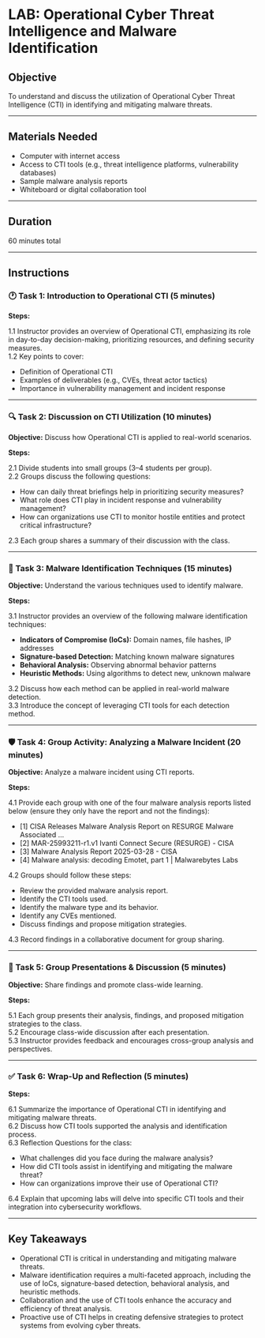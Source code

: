 # LAB: Operational Cyber Threat Intelligence and Malware Identification

## Objective
To understand and discuss the utilization of Operational Cyber Threat Intelligence (CTI) in identifying and mitigating malware threats.

---

## Materials Needed
- Computer with internet access
- Access to CTI tools (e.g., threat intelligence platforms, vulnerability databases)
- Sample malware analysis reports
- Whiteboard or digital collaboration tool

---

## Duration
60 minutes total

---

## Instructions

### 🕐 Task 1: Introduction to Operational CTI (5 minutes)

**Steps:**

1.1 Instructor provides an overview of Operational CTI, emphasizing its role in day-to-day decision-making, prioritizing resources, and defining security measures.  
1.2 Key points to cover:  
- Definition of Operational CTI  
- Examples of deliverables (e.g., CVEs, threat actor tactics)  
- Importance in vulnerability management and incident response  

---

### 🔍 Task 2: Discussion on CTI Utilization (10 minutes)

**Objective:** Discuss how Operational CTI is applied to real-world scenarios.

**Steps:**

2.1 Divide students into small groups (3–4 students per group).  
2.2 Groups discuss the following questions:
- How can daily threat briefings help in prioritizing security measures?
- What role does CTI play in incident response and vulnerability management?
- How can organizations use CTI to monitor hostile entities and protect critical infrastructure?

2.3 Each group shares a summary of their discussion with the class.

---

### 🧠 Task 3: Malware Identification Techniques (15 minutes)

**Objective:** Understand the various techniques used to identify malware.

**Steps:**

3.1 Instructor provides an overview of the following malware identification techniques:
- **Indicators of Compromise (IoCs):** Domain names, file hashes, IP addresses  
- **Signature-based Detection:** Matching known malware signatures  
- **Behavioral Analysis:** Observing abnormal behavior patterns  
- **Heuristic Methods:** Using algorithms to detect new, unknown malware  

3.2 Discuss how each method can be applied in real-world malware detection.  
3.3 Introduce the concept of leveraging CTI tools for each detection method.

---

### 🛡️ Task 4: Group Activity: Analyzing a Malware Incident (20 minutes)

**Objective:** Analyze a malware incident using CTI reports.

**Steps:**

4.1 Provide each group with one of the four malware analysis reports listed below (ensure they only have the report and not the findings):  
- [1] CISA Releases Malware Analysis Report on RESURGE Malware Associated ...
- [2] MAR-25993211-r1.v1 Ivanti Connect Secure (RESURGE) - CISA  
- [3] Malware Analysis Report 2025-03-28 - CISA  
- [4] Malware analysis: decoding Emotet, part 1 | Malwarebytes Labs  

4.2 Groups should follow these steps:  
- Review the provided malware analysis report.  
- Identify the CTI tools used.  
- Identify the malware type and its behavior.  
- Identify any CVEs mentioned.  
- Discuss findings and propose mitigation strategies.  

4.3 Record findings in a collaborative document for group sharing.

---

### 📣 Task 5: Group Presentations & Discussion (5 minutes)

**Objective:** Share findings and promote class-wide learning.

**Steps:**

5.1 Each group presents their analysis, findings, and proposed mitigation strategies to the class.  
5.2 Encourage class-wide discussion after each presentation.  
5.3 Instructor provides feedback and encourages cross-group analysis and perspectives.

---

### ✅ Task 6: Wrap-Up and Reflection (5 minutes)

**Steps:**

6.1 Summarize the importance of Operational CTI in identifying and mitigating malware threats.  
6.2 Discuss how CTI tools supported the analysis and identification process.  
6.3 Reflection Questions for the class:  
- What challenges did you face during the malware analysis?  
- How did CTI tools assist in identifying and mitigating the malware threat?  
- How can organizations improve their use of Operational CTI?  

6.4 Explain that upcoming labs will delve into specific CTI tools and their integration into cybersecurity workflows.

---

## Key Takeaways
- Operational CTI is critical in understanding and mitigating malware threats.
- Malware identification requires a multi-faceted approach, including the use of IoCs, signature-based detection, behavioral analysis, and heuristic methods.
- Collaboration and the use of CTI tools enhance the accuracy and efficiency of threat analysis.
- Proactive use of CTI helps in creating defensive strategies to protect systems from evolving cyber threats.
